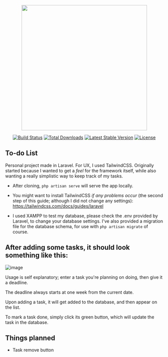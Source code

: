 <p align="center"><a href="https://laravel.com" target="_blank"><img src="https://raw.githubusercontent.com/laravel/art/master/logo-lockup/5%20SVG/2%20CMYK/1%20Full%20Color/laravel-logolockup-cmyk-red.svg" width="400"></a></p>

<p align="center">
<a href="https://travis-ci.org/laravel/framework"><img src="https://travis-ci.org/laravel/framework.svg" alt="Build Status"></a>
<a href="https://packagist.org/packages/laravel/framework"><img src="https://img.shields.io/packagist/dt/laravel/framework" alt="Total Downloads"></a>
<a href="https://packagist.org/packages/laravel/framework"><img src="https://img.shields.io/packagist/v/laravel/framework" alt="Latest Stable Version"></a>
<a href="https://packagist.org/packages/laravel/framework"><img src="https://img.shields.io/packagist/l/laravel/framework" alt="License"></a>
</p>

## To-do List

Personal project made in Laravel. For UX, I used TailwindCSS.
Originally started because I wanted to get a *feel* for the framework itself, while also wanting a really simplistic way to keep track of my tasks.

- After cloning, ``php artisan serve`` will serve the app locally.

- You might want to install TailwindCSS *if any problems occur* (the second step of this guide; although I did not change any settings):
https://tailwindcss.com/docs/guides/laravel

- I used XAMPP to test my database, please check the .env provided by Laravel, to change your database settings.
I've also provided a migration file for the database schema, for use with ``php artisan migrate`` of course.

## After adding some tasks, it should look something like this:

![image](https://user-images.githubusercontent.com/80174357/157541366-23fc9e38-8e9f-41fe-b45b-8062e54dc960.png)

Usage is self explanatory; enter a task you're planning on doing, then give it a deadline. 

The deadline always starts at one week from the current date.

Upon adding a task, it will get added to the database, and then appear on the list. 

To mark a task done, simply click its green button, which will update the task in the database.

## Things planned
- Task remove button
